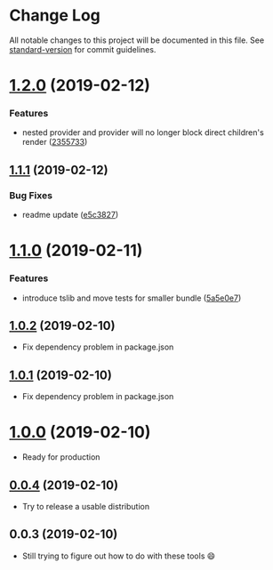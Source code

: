 # Change Log

All notable changes to this project will be documented in this file. See [standard-version](https://github.com/conventional-changelog/standard-version) for commit guidelines.

<a name="1.2.0"></a>
# [1.2.0](https://github.com/viccrubs/simstate/compare/v1.1.1...v1.2.0) (2019-02-12)


### Features

* nested provider and provider will no longer block direct children's render ([2355733](https://github.com/viccrubs/simstate/commit/2355733))



<a name="1.1.1"></a>
## [1.1.1](https://github.com/viccrubs/simstate/compare/v1.1.0...v1.1.1) (2019-02-12)


### Bug Fixes

* readme update ([e5c3827](https://github.com/viccrubs/simstate/commit/e5c3827))



<a name="1.1.0"></a>
# [1.1.0](https://github.com/viccrubs/simstate/compare/v1.0.2...v1.1.0) (2019-02-11)


### Features

* introduce tslib and move tests for smaller bundle ([5a5e0e7](https://github.com/viccrubs/simstate/commit/5a5e0e7))



<a name="1.0.2"></a>
## [1.0.2](https://github.com/viccrubs/simstate/compare/v1.0.1...v1.0.2) (2019-02-10)

- Fix dependency problem in package.json


<a name="1.0.1"></a>
## [1.0.1](https://github.com/viccrubs/simstate/compare/v1.0.0...v1.0.1) (2019-02-10)

- Fix dependency problem in package.json


<a name="1.0.0"></a>
# [1.0.0](https://github.com/viccrubs/simstate/compare/v0.0.4...v1.0.0) (2019-02-10)

- Ready for production


<a name="0.0.4"></a>
## [0.0.4](https://github.com/viccrubs/simstate/compare/v0.0.3...v0.0.4) (2019-02-10)

- Try to release a usable distribution

<a name="0.0.3"></a>
## 0.0.3 (2019-02-10)

- Still trying to figure out how to do with these tools :smile: